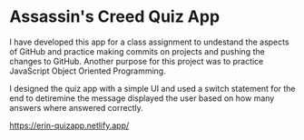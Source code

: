 # Assassin's Creed Quiz App

I have developed this app for a class assignment to undestand the aspects of GitHub and practice making commits on projects and pushing the changes to GitHub. Another purpose for this project was to practice JavaScript Object Oriented Programming.

I designed the quiz app with a simple UI and used a switch statement for the end to detiremine the message displayed the user based on how many answers where answered correctly.

https://erin-quizapp.netlify.app/
